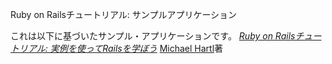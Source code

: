 Ruby on Railsチュートリアル: サンプルアプリケーション

これは以下に基づいたサンプル・アプリケーションです。
[*Ruby on Railsチュートリアル:
実例を使ってRailsを学ぼう*](http://railstutorial.jp/)
[Michael Hartl](http://www.michaelhartl.com/)著

